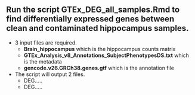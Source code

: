 ## Run the script **GTEx_DEG_all_samples.Rmd** to find differentially expressed genes between clean and contaminated hippocampus samples.  
- 3 input files are required.
  - **Brain_hippocampus** which is the hippocampus counts matrix
  - **GTEx_Analysis_v8_Annotations_SubjectPhenotypesDS.txt** which is the metadata
  - **gencode.v26.GRCh38.genes.gtf** which is the annotation file
- The script will output 2 files.
  - DEG.....
  - DEG..... 
